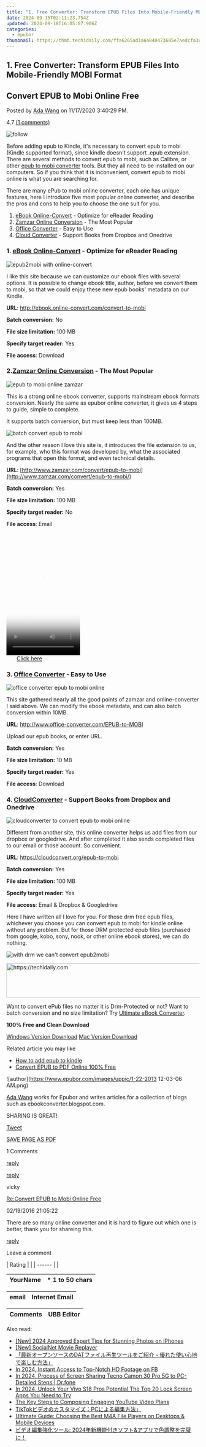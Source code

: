 ```yaml
---
title: "1. Free Converter: Transform EPUB Files Into Mobile-Friendly MOBI Format"
date: 2024-09-15T02:11:23.754Z
updated: 2024-09-18T16:05:07.906Z
categories:
  - epubor
thumbnail: https://thmb.techidaily.com/ffa6265ad1a6a848473605e7aedcfa3ec46ffbe39326ff49e8d4fafd11fa0e00.jpg
---
```


## 1. Free Converter: Transform EPUB Files Into Mobile-Friendly MOBI Format

## Convert EPUB to Mobi Online Free

Posted by [Ada Wang](https://plus.google.com/+AdaWang/posts) on 11/17/2020 3:40:29 PM.

4.7 [(1 comments)](http://www.epubor.com/#comment-area) 

![follow](http://www.epubor.com/images/follow.png)

Before adding epub to Kindle, it's necessary to convert epub to mobi (Kindle supported format), since kindle doesn't support .epub extension. There are several methods to convert epub to mobi, such as Calibre, or other [epub to mobi converter](https://tools.techidaily.com/epubor/products/) tools. But they all need to be installed on our computers. So if you think that it is inconvenient, convert epub to mobi online is what you are searching for.

There are many ePub to mobi online converter, each one has unique features, here I introduce five most popular online converter, and describe the pros and cons to help you to choose the one suit for you.

1. [eBook Online-Convert](http://ebook.online-convert.com/convert-to-mobi) \- Optimize for eReader Reading
2. [Zamzar Online Conversion](http://www.zamzar.com/convert/epub-to-mobi/) \- The Most Popular
3. [Office Converter](http://www.office-converter.com/EPUB-to-MOBI) \- Easy to Use
4. [Cloud Converter](https://cloudconvert.org/epub-to-mobi) \- Support Books from Dropbox and Onedrive

### 1\. [eBook Online-Convert](http://ebook.online-convert.com/convert-to-mobi) \- Optimize for eReader Reading

![epub2mobi with online-convert](http://www.epubor.com/images/uppic/epub2mobi-onlineconvert.jpg)

I like this site because we can customize our ebook files with several options. It is possible to change ebook title, author, before we convert them to mobi, so that we could enjoy these new epub books' metadata on our Kindle.

**URL**: <http://ebook.online-convert.com/convert-to-mobi>

**Batch conversion:** No

**File size limitation:** 100 MB

**Specify target reader:** Yes

**File access**: Download

### 2.[Zamzar Online Conversion](http://www.zamzar.com/convert/epub-to-mobi/) \- The Most Popular 

![epub to mobi online zamzar](http://www.epubor.com/images/uppic/epub2mobi-with-zamzar.jpg)

This is a strong online ebook converter, supports mainstream ebook formats conversion. Nearly the same as epubor online converter, it gives us 4 steps to guide, simple to complete.

It supports batch conversion, but must keep less than 100MB.

![batch convert epub to mobi](http://www.epubor.com/images/uppic/batch-conversion-with-zamzar.jpg)

And the other reason I love this site is, it introduces the file extension to us, for example, who this format was developed by, what the associated programs that open this format, and even technical details.

**URL**: [http://www.zamzar.com/convert/epub-to-mobi](http://www.zamzar.com/convert/epub-to-mobi/)

**Batch conversion:** Yes

**File size limitation:** 100 MB

**Specify target reader:** No

**File access**: Email

<!-- affiliate ads begin -->
<span id="1630055">
					<video width="192" height="320" style="cursor:pointer"
           poster="//a.impactradius-go.com/display-clicktoplayimage/1630055.png"
           onclick="if(!this.playClicked){this.play();this.setAttribute('controls',true);this.playClicked=true;}">
	   <source src="//a.impactradius-go.com/display-ad/18460-1630055">
	   <img src="//a.impactradius-go.com/display-clicktoplayimage/1630055.png" style="border: none; height: 100%; width: 100%; object-fit: contain">
	</video>
	<div style="width:120px;text-align:center"><a href="javascript:window.open(decodeURIComponent('https%3A%2F%2Fcaperobbin.sjv.io%2Fc%2F5597632%2F1630055%2F18460'), '_blank');void(0);">Click here</a></div>
</span>
<img height="0" width="0" src="https://imp.pxf.io/i/5597632/1630055/18460" style="position:absolute;visibility:hidden;" border="0" />
<!-- affiliate ads end -->

### 3\. [Office Converter](http://www.office-converter.com/EPUB-to-MOBI) \- Easy to Use

![office converter epub to mobi online](http://www.epubor.com/images/uppic/epub2mobi-with-office-converter.jpg)

This site gathered nearly all the good points of zamzar and online-converter I said above. We can modify the ebook metadata, and can also batch conversion within 10MB. 

**URL**: <http://www.office-converter.com/EPUB-to-MOBI>

Upload our epub books, or enter URL.

**Batch conversion:** Yes

**File size limitation:** 10 MB

**Specify target reader:** Yes

**File access**: Download

### 4\. [CloudConverter](https://cloudconvert.org/epub-to-mobi) \- Support Books from Dropbox and Onedrive

![cloudconverter to convert epub to mobi online](http://www.epubor.com/images/uppic/epub2mobi-with-cloudconverter.jpg)

Different from another site, this online converter helps us add files from our dropbox or googledrive. And after completed it also sends completed files to our email or those account. So convenient.

**URL**: <https://cloudconvert.org/epub-to-mobi>

**Batch conversion:** Yes

**File size limitation:** 100 MB

**Specify target reader:** Yes

**File access**: Email & Dropbox & Googledrive

Here I have written all I love for you. For those drm free epub files, whichever you choose you can convert epub to mobi for kindle online without any problem. But for those DRM protected epub files (purchased from google, kobo, sony, nook, or other online ebook stores), we can do nothing.

![with drm we can't convert epub2mobi](http://www.epubor.com/images/uppic/drm-limit-in-online-converter.jpg)

<!-- affiliate ads begin -->
<a href="https://aligracehair.sjv.io/c/5597632/2006919/19272" target="_top" id="2006919">
  <img src="//a.impactradius-go.com/display-ad/19272-2006919" border="0" alt="https://techidaily.com" width="728" height="90"/>
</a>
<img height="0" width="0" src="https://aligracehair.sjv.io/i/5597632/2006919/19272" style="position:absolute;visibility:hidden;" border="0" />
<!-- affiliate ads end -->

Want to convert ePub files no matter it is Drm-Protected or not? Want to batch conversion and no size limitation? Try [Ultimate eBook Converter](https://tools.techidaily.com/epubor/ultimate/).

**100% Free and Clean Download**

[Windows Version Download](https://tools.techidaily.com/epubor/ultimate/) [Mac Version Download](https://tools.techidaily.com/epubor/ultimate/)

Related article you may like

* [How to add epub to kindle](https://tools.techidaily.com/epubor/products/)
* [Convert EPUB to PDF Online 100% Free](https://tools.techidaily.com/epubor/products/)

![author](https://www.epubor.com/images/uppic/1-22-2013 12-03-06 AM.png)

[Ada Wang](https://plus.google.com/+AdaWang/posts) works for Epubor and writes articles for a collection of blogs such as ebookconverter.blogspot.com.

SHARING IS GREAT!

[Tweet](https://twitter.com/share) 

[SAVE PAGE AS PDF](https://tools.techidaily.com/epubor/products/) 

1 Comments

[reply](https://tools.techidaily.com/epubor/products/) 

[reply](https://tools.techidaily.com/epubor/products/) 

vicky

[Re:Convert EPUB to Mobi Online Free](https://tools.techidaily.com/epubor/products/)

02/19/2016 21:05:22

There are so many online converter and it is hard to figure out which one is better, thank you for shareing this. 

[reply](https://tools.techidaily.com/epubor/products/) 

Leave a comment

| Rating |  |
| ------ |  |

| YourName | \*  1 to 50 chars |
| -------- | ----------------- |

| email | Internet Email |
| ----- | -------------- |

| Comments | UBB Editor |
| -------- | ---------- |

<ins class="adsbygoogle"
     style="display:block"
     data-ad-format="autorelaxed"
     data-ad-client="ca-pub-7571918770474297"
     data-ad-slot="1223367746"></ins>

<ins class="adsbygoogle"
     style="display:block"
     data-ad-client="ca-pub-7571918770474297"
     data-ad-slot="8358498916"
     data-ad-format="auto"
     data-full-width-responsive="true"></ins>

<span class="atpl-alsoreadstyle">Also read:</span>
<div><ul>
<li><a href="https://fox-info.techidaily.com/new-2024-approved-expert-tips-for-stunning-photos-on-iphones/"><u>[New] 2024 Approved Expert Tips for Stunning Photos on iPhones</u></a></li>
<li><a href="https://facebook-video-recording.techidaily.com/new-socialnet-movie-replayer/"><u>[New] SocialNet Movie Replayer</u></a></li>
<li><a href="https://solve-luxury.techidaily.com/1726028159603-dat/"><u>「最新オープンソースのDATファイル再生ツールをご紹介 - 優れた使い心地で楽しむ方法」</u></a></li>
<li><a href="https://facebook-video-content.techidaily.com/in-2024-instant-access-to-top-notch-hd-footage-on-fb/"><u>In 2024, Instant Access to Top-Notch HD Footage on FB</u></a></li>
<li><a href="https://screen-mirror.techidaily.com/in-2024-process-of-screen-sharing-tecno-camon-30-pro-5g-to-pc-detailed-steps-drfone-by-drfone-android/"><u>In 2024, Process of Screen Sharing Tecno Camon 30 Pro 5G to PC- Detailed Steps | Dr.fone</u></a></li>
<li><a href="https://unlock-android.techidaily.com/in-2024-unlock-your-vivo-s18-pros-potential-the-top-20-lock-screen-apps-you-need-to-try-by-drfone-android/"><u>In 2024, Unlock Your Vivo S18 Pros Potential The Top 20 Lock Screen Apps You Need to Try</u></a></li>
<li><a href="https://youtube-docs.techidaily.com/ey-steps-to-composing-engaging-youtube-video-plans/"><u>The Key Steps to Composing Engaging YouTube Video Plans</u></a></li>
<li><a href="https://solve-luxury.techidaily.com/1726028165286-tiktokpc/"><u>TikTokビデオのカスタマイズ：PCによる編集方法」</u></a></li>
<li><a href="https://solve-luxury.techidaily.com/ultimate-guide-choosing-the-best-m4a-file-players-on-desktops-and-mobile-devices/"><u>Ultimate Guide: Choosing the Best M4A File Players on Desktops & Mobile Devices</u></a></li>
<li><a href="https://solve-luxury.techidaily.com/2024and/"><u>ビデオ編集強化ツール: 2024年新機能付きソフト&アプリで色調整を完璧に！</u></a></li>
</ul></div>

